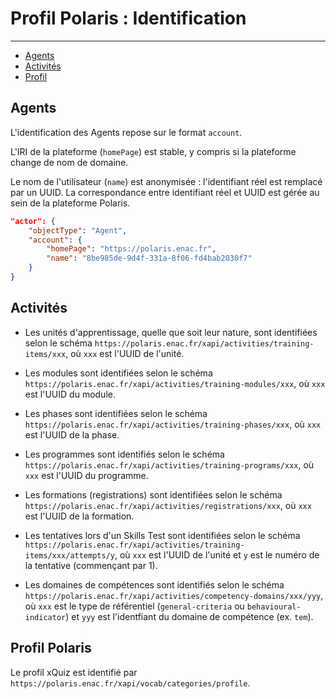 # Profil Polaris : Identification

---

- [Agents](#agents)
- [Activités](#activities)
- [Profil](#profile)


<a name="agents"></a>
## Agents

L'identification des Agents repose sur le format `account`. 

L'IRI de la plateforme (`homePage`) est stable, y compris si la plateforme change de nom de domaine. 

Le nom de l'utilisateur (`name`) est anonymisée : l'identifiant réel est remplacé par un UUID. La correspondance entre identifiant réel et UUID est gérée au sein de la plateforme Polaris. 

``` json
"actor": {
    "objectType": "Agent",
    "account": {
        "homePage": "https://polaris.enac.fr",
        "name": "8be985de-9d4f-331a-8f06-fd4bab2030f7"
    }
}
```

<a name="activities"></a>
## Activités

- Les unités d'apprentissage, quelle que soit leur nature, sont identifiées selon le schéma `https://polaris.enac.fr/xapi/activities/training-items/xxx`, où `xxx` est l'UUID de l'unité.

- Les modules sont identifiées selon le schéma `https://polaris.enac.fr/xapi/activities/training-modules/xxx`, où `xxx` est l'UUID du module.

- Les phases sont identifiées selon le schéma `https://polaris.enac.fr/xapi/activities/training-phases/xxx`, où `xxx` est l'UUID de la phase.

- Les programmes sont identifiés selon le schéma `https://polaris.enac.fr/xapi/activities/training-programs/xxx`, où `xxx` est l'UUID du programme.

- Les formations (registrations) sont identifiées selon le schéma `https://polaris.enac.fr/xapi/activities/registrations/xxx`, où `xxx` est l'UUID de la formation.

- Les tentatives lors d'un Skills Test sont identifiées selon le schéma `https://polaris.enac.fr/xapi/activities/training-items/xxx/attempts/y`, où `xxx` est l'UUID de l'unité et `y` est le numéro de la tentative (commençant par 1).

- Les domaines de compétences sont identifiés selon le schéma `https://polaris.enac.fr/xapi/activities/competency-domains/xxx/yyy`, où `xxx` est le type de référentiel (`general-criteria` ou `behavioural-indicator`) et `yyy` est l'identfiant du domaine de compétence (ex. `tem`).


<a name="profile"></a>
## Profil Polaris

Le profil xQuiz est identifié par `https://polaris.enac.fr/xapi/vocab/categories/profile`.



